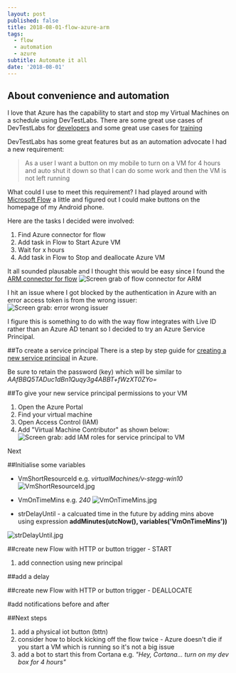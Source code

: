 ```yaml
---
layout: post
published: false
title: 2018-08-01-flow-azure-arm
tags:
  - flow
  - automation
  - azure
subtitle: Automate it all
date: '2018-08-01'
---
```

## About convenience and automation 

I love that Azure has the capability to start and stop my Virtual Machines on a schedule using DevTestLabs. There are some great use cases of DevTestLabs for [developers](https://docs.microsoft.com/en-us/azure/lab-services/devtest-lab-developer-lab) and some great use cases for [training](https://docs.microsoft.com/en-us/azure/lab-services/devtest-lab-training-lab)

DevTestLabs has some great features but as an automation advocate I had a new requirement:

> As a user I want a button on my mobile to turn on a VM for 4 hours and auto shut it down so that I can do some work and then the VM is not left running

What could I use to meet this requirement? I had played around with [Microsoft Flow](https://flow.microsoft.com/en-us/) a little and figured out I could make buttons on the homepage of my Android phone.

Here are the tasks I decided were involved:
1. Find Azure connector for flow
1. Add task in Flow to Start Azure VM
1. Wait for x hours
1. Add task in Flow to Stop and deallocate Azure VM

It all sounded plausable and I thought this would be easy since I found the [ARM connector for flow](#)
![Screen grab of flow connector for ARM]({{site.baseurl}}/img/flow-arm-connector.jpg)


I hit an issue where I got blocked by the authentication in Azure with an error access token is from the wrong issuer:
![Screen grab: error wrong issuer]({{site.baseurl}}/img/error-wrong-issuer.jpg)

I figure this is something to do with the way flow integrates with Live ID rather than an Azure AD tenant so I decided to try an Azure Service Principal.

##To create a service principal
There is a step by step guide for [creating a new service principal](https://docs.microsoft.com/en-us/azure/azure-resource-manager/resource-group-create-service-principal-portal) in Azure.

Be sure to retain the password (key) which will be similar to _AAfBBQ5TADuc1dBn1Quqy3g4ABBT+fWzXT0ZYo=_

##To give your new service principal permissions to your VM
1. Open the Azure Portal
1. Find your virtual machine
1. Open Access Control (IAM)
1. Add "Virtual Machine Contributor" as shown below:
![Screen grab: add IAM roles for service principal to VM]({{site.baseurl}}/img/add-vm-iam.jpg)

Next

##Initialise some variables
- VmShortResourceId e.g. *virtualMachines/v-stegg-win10*
![VmShortResourceId.jpg]({{site.baseurl}}/img/VmShortResourceId.jpg)

- VmOnTimeMins e.g. *240*
![VmOnTimeMins.jpg]({{site.baseurl}}/img/VmOnTimeMins.jpg)

- strDelayUntil - a calcuated time in the future by adding mins above using expression **addMinutes(utcNow(), variables('VmOnTimeMins'))**

![strDelayUntil.jpg]({{site.baseurl}}/img/strDelayUntil.jpg)

##create new Flow with HTTP or button trigger - START
1. add connection using new principal

##add a delay

##create new Flow with HTTP or button trigger - DEALLOCATE

#add notifications before and after

##Next steps
1. add a physical iot button (bttn)
1. consider how to block kicking off the flow twice - Azure doesn't die if you start a VM which is running so it's not a big issue
1. add a bot to start this from Cortana e.g. *"Hey, Cortana... turn on my dev box for 4 hours"*
